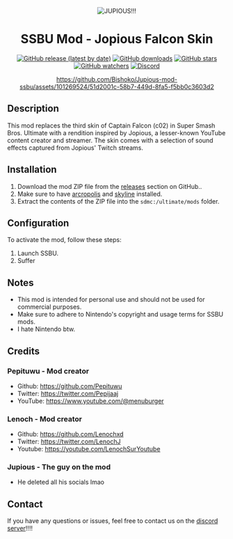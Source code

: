 
<div align="center">
  
  <img src="https://github.com/Bishoko/Jupious-mod-ssbu/assets/101269524/5b5c17a7-2515-4874-97f7-f18f12603f6d" alt="JUPIOUS!!!">
  <h1>SSBU Mod - Jopious Falcon Skin</h1>
  
  [![GitHub release (latest by date)](https://img.shields.io/github/v/release/Bishoko/Jupious-mod-ssbu.svg?style=flat)](https://github.com/Bishoko/Jupious-mod-ssbu/releases)
  [![GitHub downloads](https://img.shields.io/github/downloads/Bishoko/Jupious-mod-ssbu/total.svg?style=flat)](https://github.com/Bishoko/Jupious-mod-ssbu/releases)
  [![GitHub stars](https://img.shields.io/github/stars/Bishoko/Jupious-mod-ssbu.svg?style=flat)](https://github.com/Bishoko/Jupious-mod-ssbu/stargazers)
  [![GitHub watchers](https://img.shields.io/github/watchers/Bishoko/Jupious-mod-ssbu.svg?style=flat)](https://github.com/Bishoko/Jupious-mod-ssbu/watchers)
  [![Discord](https://discordapp.com/api/guilds/391919052563546112/widget.png?style=shield)](https://discord.gg/umqUVvSfkj)
  
  https://github.com/Bishoko/Jupious-mod-ssbu/assets/101269524/51d2001c-58b7-449d-8fa5-f5bb0c3603d2

</div>

## Description

This mod replaces the third skin of Captain Falcon (c02) in Super Smash Bros. Ultimate with a rendition inspired by Jopious, a lesser-known YouTube content creator and streamer. The skin comes with a selection of sound effects captured from Jopious' Twitch streams.

## Installation

1. Download the mod ZIP file from the [releases](https://github.com/Bishoko/Jupious-mod-ssbu/releases) section on GitHub..
2. Make sure to have [arcropolis](https://github.com/Raytwo/ARCropolis/releases/latest) and [skyline](https://github.com/skyline-dev/skyline/releases/latest) installed.
3. Extract the contents of the ZIP file into the `sdmc:/ultimate/mods` folder.

## Configuration

To activate the mod, follow these steps:

1. Launch SSBU.
2. Suffer


## Notes

- This mod is intended for personal use and should not be used for commercial purposes.
- Make sure to adhere to Nintendo's copyright and usage terms for SSBU mods.
- I hate Nintendo btw.

## Credits

### Pepituwu - Mod creator
- Github: https://github.com/Pepituwu
- Twitter: https://twitter.com/Pepijaaj
- YouTube: https://www.youtube.com/@menuburger

### Lenoch - Mod creator
- Github: https://github.com/Lenochxd
- Twitter: https://twitter.com/LenochJ
- Youtube: https://youtube.com/LenochSurYoutube

### Jupious - The guy on the mod
- He deleted all his socials lmao

## Contact

If you have any questions or issues, feel free to contact us on the [discord server](https://discord.gg/umqUVvSfkj)!!!!
